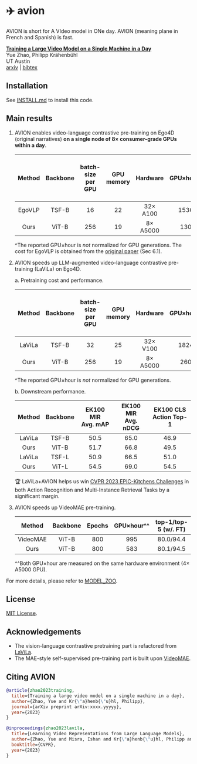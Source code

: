 # :airplane: avion
AVION is short for A VIdeo model in ONe day. AVION (meaning plane in French and Spanish) is fast.


[**Training a Large Video Model on a Single Machine in a Day**](http://arxiv.org/abs/xxxx.yyyyy)  
Yue Zhao, Philipp Kr&auml;henb&uuml;hl  
UT Austin  
[arxiv](http://arxiv.org/abs/xxxxx.yyyyy) | [bibtex](#citing-avion) 


## Installation

See [INSTALL.md](docs/INSTALL.md) to install this code.


## Main results

1. AVION enables video-language contrastive pre-training on Ego4D (original narratives) **on a single node of 8× consumer-grade GPUs within a day**.

    | Method | Backbone | batch-size<br>per GPU | GPU memory | Hardware | GPU×hour^ | EK100 MIR<br>0-shot Avg. mAP | 
    | :----: | :------: | :-------------------: | :--------: | :------: | :-------: | :--------------------------: |
    | EgoVLP |   TSF-B  |          16           |     22     | 32× A100 |   1536    |            22.1              |
    |  Ours  |   ViT-B  |         256           |     19     | 8× A5000 |    130    |            27.4              |

    ^The reported GPU×hour is *not* normalized for GPU generations. The cost for EgoVLP is obtained from the [original paper](https://arxiv.org/abs/2206.01670) (Sec 6.1).

2. AVION speeds up LLM-augmented video-language contrastive pre-training (LaViLa) on Ego4D.

    a. Pretraining cost and performance.

    | Method | Backbone | batch-size<br>per GPU | GPU memory | Hardware | GPU×hour^ | EK100 MIR<br>0-shot Avg. mAP |
    | :----: | :------: | :-------------------: | :--------: | :------: | :-------: | :--------------------------: |
    | LaViLa |   TSF-B  |          32           |     25     | 32× V100 |   1824    |            30.9              |
    |  Ours  |   ViT-B  |         256           |     19     | 8× A5000 |    260    |            33.2              |

    ^The reported GPU×hour is *not* normalized for GPU generations.

    b. Downstream performance.

    | Method | Backbone | EK100 MIR<br>Avg. mAP | EK100 MIR<br>Avg. nDCG | EK100 CLS<br>Action Top-1 |
    | :----: | :------: | :-------------------: | :--------------------: | :-----------------------: |
    | LaViLa |  TSF-B   |          50.5         |          65.0          |          46.9             |
    |  Ours  |  ViT-B   |          51.7         |          66.8          |          49.5             |
    | LaViLa |  TSF-L   |          50.9         |          66.5          |          51.0             |
    |  Ours  |  ViT-L   |          54.5         |          69.0          |          54.5             |

    :trophy: LaViLa+AVION helps us win [CVPR 2023 EPIC-Kitchens Challenges](https://epic-kitchens.github.io/2023#results) in both Action Recognition and Multi-Instance Retrieval Tasks by a significant margin.

3. AVION speeds up VideoMAE pre-training.

    |  Method  | Backbone | Epochs | GPU×hour^^ | top-1/top-5 (w/. FT) |
    | :------: | :------: | :----: | :--------: | :------------------: |
    | VideoMAE |  ViT-B   |  800   |    995     |      80.0/94.4       |
    |   Ours   |  ViT-B   |  800   |    583     |      80.1/94.5       |

    ^^Both GPU×hour are measured on the same hardware environment (4× A5000 GPU).

For more details, please refer to [MODEL_ZOO](./docs/MODEL_ZOO.md).

## License

[MIT License](./LICENSE).


## Acknowledgements

* The vision-language contrastive pretraining part is refactored from [LaViLa](https://github.com/facebookresearch/LaViLa).
* The MAE-style self-supervised pre-training part is built upon [VideoMAE](https://github.com/MCG-NJU/VideoMAE/).



## Citing AVION

```bibtex
@article{zhao2023training,
  title={Training a large video model on a single machine in a day},
  author={Zhao, Yue and Kr{\"a}henb{\"u}hl, Philipp},
  journal={arXiv preprint arXiv:xxxx.yyyyy},
  year={2023}
}
```

```bibtex
@inproceedings{zhao2023lavila,
  title={Learning Video Representations from Large Language Models},
  author={Zhao, Yue and Misra, Ishan and Kr{\"a}henb{\"u}hl, Philipp and Girdhar, Rohit},
  booktitle={CVPR},
  year={2023}
}
```
